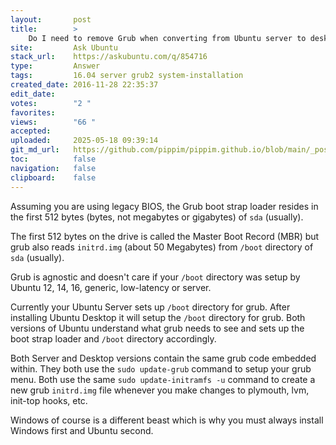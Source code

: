 ```yaml
---
layout:       post
title:        >
    Do I need to remove Grub when converting from Ubuntu server to desktop?
site:         Ask Ubuntu
stack_url:    https://askubuntu.com/q/854716
type:         Answer
tags:         16.04 server grub2 system-installation
created_date: 2016-11-28 22:35:37
edit_date:    
votes:        "2 "
favorites:    
views:        "66 "
accepted:     
uploaded:     2025-05-18 09:39:14
git_md_url:   https://github.com/pippim/pippim.github.io/blob/main/_posts/2016/2016-11-28-Do-I-need-to-remove-Grub-when-converting-from-Ubuntu-server-to-desktop_.md
toc:          false
navigation:   false
clipboard:    false
---
```


Assuming you are using legacy BIOS, the Grub boot strap loader resides in the first 512 bytes (bytes, not megabytes or gigabytes) of `sda` (usually).

The first 512 bytes on the drive is called the Master Boot Record (MBR) but grub also reads `initrd.img` (about 50 Megabytes) from `/boot` directory of `sda` (usually).

Grub is agnostic and doesn't care if your `/boot` directory was setup by  Ubuntu 12, 14, 16, generic, low-latency or server.

Currently your Ubuntu Server sets up `/boot` directory for grub. After installing Ubuntu Desktop it will setup the `/boot` directory for grub. Both versions of Ubuntu understand what grub needs to see and sets up the boot strap loader and `/boot` directory accordingly.

Both Server and Desktop versions contain the same grub code embedded within. They both use the `sudo update-grub` command to setup your grub menu. Both use the same `sudo update-initramfs -u` command to create a new grub `initrd.img` file whenever you make changes to plymouth, lvm, init-top hooks, etc.

Windows of course is a different beast which is why you must always install Windows first and Ubuntu second.
